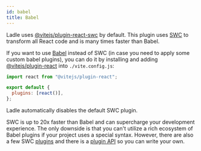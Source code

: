 ```yaml
---
id: babel
title: Babel
---
```


Ladle uses [@vitejs/plugin-react-swc](https://github.com/vitejs/vite-plugin-react-swc) by default. This plugin uses [SWC](https://swc.rs/) to transform all React code and is many times faster than Babel.

If you want to use [Babel](https://babeljs.io/) instead of SWC (in case you need to apply some custom babel plugins), you can do it by installing and adding [@vitejs/plugin-react](https://github.com/vitejs/vite-plugin-react) into `./vite.config.js`:

```js title="vite.config.js"
import react from "@vitejs/plugin-react";

export default {
  plugins: [react()],
};
```

Ladle automatically disables the default SWC plugin.

SWC is up to 20x faster than Babel and can supercharge your development experience. The only downside is that you can't utilize a rich ecosystem of Babel plugins if your project uses a special syntax. However, there are also a few SWC [plugins](https://github.com/swc-project/plugins) and there is a [plugin API](https://swc.rs/docs/plugin/ecmascript/getting-started) so you can write your own.

